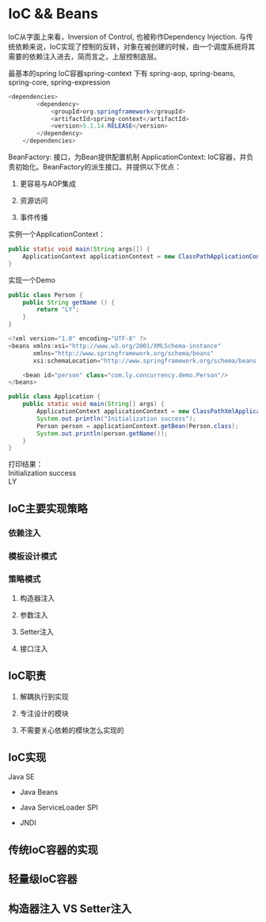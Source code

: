 # IoC && Beans

IoC从字面上来看，Inversion of Control, 也被称作Dependency Injection. 与传统依赖来说，IoC实现了控制的反转，对象在被创建的时候，由一个调度系统将其需要的依赖注入进去，简而言之，上层控制底层。  

最基本的spring IoC容器spring-context 下有 spring-aop, spring-beans, spring-core, spring-expression

```java
<dependencies>
        <dependency>
            <groupId>org.springframework</groupId>
            <artifactId>spring-context</artifactId>
            <version>5.1.14.RELEASE</version>
        </dependency>
    </dependencies>
```

BeanFactory: 接口，为Bean提供配置机制
ApplicationContext: IoC容器，并负责初始化。BeanFactory的派生接口。并提供以下优点：

1. 更容易与AOP集成

2. 资源访问

3. 事件传播

实例一个ApplicationContext：

```java
public static void main(String args[]) {
    ApplicationContext applicationContext = new ClassPathApplicationContext("application.xml");
}
```

实现一个Demo

```java
public class Person {
    public String getName () {
        return "LY";
    }
}
```

```java
<?xml version="1.0" encoding="UTF-8" ?>
<beans xmlns:xsi="http://www.w3.org/2001/XMLSchema-instance"
       xmlns="http://www.springframework.org/schema/beans"
       xsi:schemaLocation="http://www.springframework.org/schema/beans http://www.springframework.org/schema/beans/spring-beans.xsd" default-autowire="byName">

    <bean id="person" class="com.ly.concurrency.demo.Person"/>
</beans>
```

```java
public class Application {
    public static void main(String[] args) {
        ApplicationContext applicationContext = new ClassPathXmlApplicationContext("application.xml");
        System.out.println("Initialization success");
        Person person = applicationContext.getBean(Person.class);
        System.out.println(person.getName());
    }
}
```

打印结果：  
Initialization success  
LY


## IoC主要实现策略

### 依赖注入

### 模板设计模式

### 策略模式

1. 构造器注入

2. 参数注入

3. Setter注入

4. 接口注入

## IoC职责

1. 解耦执行到实现

2. 专注设计的模块

3. 不需要关心依赖的模块怎么实现的

## IoC实现

Java SE

* Java Beans

* Java ServiceLoader SPI

* JNDI

## 传统IoC容器的实现



## 轻量级IoC容器

## 构造器注入 VS Setter注入

